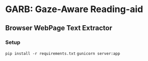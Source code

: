# GARB: Gaze-Aware Reading-aid
## Browser WebPage Text Extractor



### Setup

`pip install -r requirements.txt`
`gunicorn server:app`